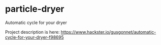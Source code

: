 # particle-dryer
Automatic cycle for your dryer

Project description is here:
https://www.hackster.io/gusgonnet/automatic-cycle-for-your-dryer-f98695
